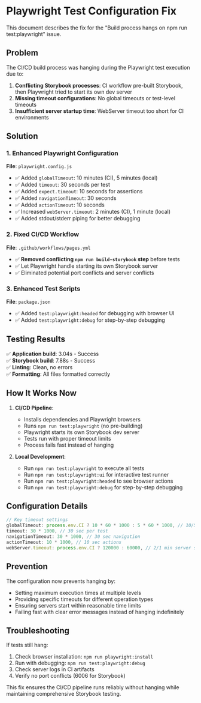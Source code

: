 # Playwright Test Configuration Fix

This document describes the fix for the "Build process hangs on npm run test:playwright" issue.

## Problem

The CI/CD build process was hanging during the Playwright test execution due to:

1. **Conflicting Storybook processes**: CI workflow pre-built Storybook, then Playwright tried to start its own dev server
2. **Missing timeout configurations**: No global timeouts or test-level timeouts
3. **Insufficient server startup time**: WebServer timeout too short for CI environments

## Solution

### 1. Enhanced Playwright Configuration

**File**: `playwright.config.js`

- ✅ Added `globalTimeout`: 10 minutes (CI), 5 minutes (local)
- ✅ Added `timeout`: 30 seconds per test
- ✅ Added `expect.timeout`: 10 seconds for assertions
- ✅ Added `navigationTimeout`: 30 seconds
- ✅ Added `actionTimeout`: 10 seconds
- ✅ Increased `webServer.timeout`: 2 minutes (CI), 1 minute (local)
- ✅ Added stdout/stderr piping for better debugging

### 2. Fixed CI/CD Workflow

**File**: `.github/workflows/pages.yml`

- ✅ **Removed conflicting `npm run build-storybook` step** before tests
- ✅ Let Playwright handle starting its own Storybook server
- ✅ Eliminated potential port conflicts and server conflicts

### 3. Enhanced Test Scripts

**File**: `package.json`

- ✅ Added `test:playwright:headed` for debugging with browser UI
- ✅ Added `test:playwright:debug` for step-by-step debugging

## Testing Results

✅ **Application build**: 3.04s - Success  
✅ **Storybook build**: 7.88s - Success  
✅ **Linting**: Clean, no errors  
✅ **Formatting**: All files formatted correctly

## How It Works Now

1. **CI/CD Pipeline**:

   - Installs dependencies and Playwright browsers
   - Runs `npm run test:playwright` (no pre-building)
   - Playwright starts its own Storybook dev server
   - Tests run with proper timeout limits
   - Process fails fast instead of hanging

2. **Local Development**:
   - Run `npm run test:playwright` to execute all tests
   - Run `npm run test:playwright:ui` for interactive test runner
   - Run `npm run test:playwright:headed` to see browser actions
   - Run `npm run test:playwright:debug` for step-by-step debugging

## Configuration Details

```javascript
// Key timeout settings
globalTimeout: process.env.CI ? 10 * 60 * 1000 : 5 * 60 * 1000, // 10/5 min
timeout: 30 * 1000, // 30 sec per test
navigationTimeout: 30 * 1000, // 30 sec navigation
actionTimeout: 10 * 1000, // 10 sec actions
webServer.timeout: process.env.CI ? 120000 : 60000, // 2/1 min server start
```

## Prevention

The configuration now prevents hanging by:

- Setting maximum execution times at multiple levels
- Providing specific timeouts for different operation types
- Ensuring servers start within reasonable time limits
- Failing fast with clear error messages instead of hanging indefinitely

## Troubleshooting

If tests still hang:

1. Check browser installation: `npm run playwright:install`
2. Run with debugging: `npm run test:playwright:debug`
3. Check server logs in CI artifacts
4. Verify no port conflicts (6006 for Storybook)

This fix ensures the CI/CD pipeline runs reliably without hanging while maintaining comprehensive Storybook testing.
